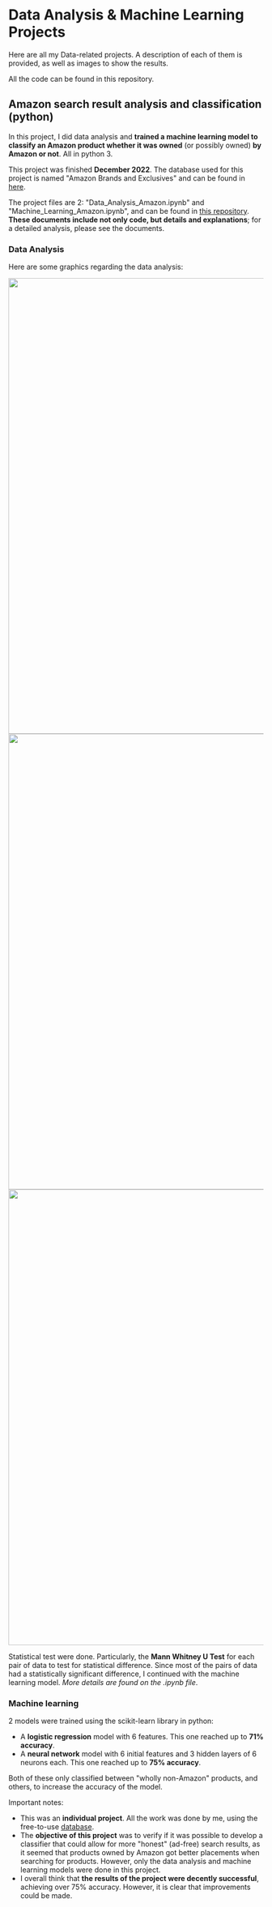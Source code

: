 # Data Analysis & Machine Learning Projects

Here are all my Data-related projects. A description of each of them is provided, as well as images to show the results.

All the code can be found in this repository.

## Amazon search result analysis and classification (python)

In this project, I did data analysis and **trained a machine learning model to classify an Amazon product whether it was owned** (or possibly owned) **by Amazon or not**. All in python 3. 

This project was finished **December 2022**. The database used for this project is named "Amazon Brands and Exclusives" and can be found in [here](https://www.kaggle.com/datasets/thedevastator/amazon-s-dominance-in-e-commerce-why-you-should). 

The project files are 2: "Data_Analysis_Amazon.ipynb" and "Machine_Learning_Amazon.ipynb", and can be found in [this repository](https://github.com/SergioGzzBrz/My-projects/tree/Data-Analysis-%26-Machine-Learning/Amazon%20Data%20project). **These documents include not only code, but details and explanations**; for a detailed analysis, please see the documents. 

### Data Analysis
Here are some graphics regarding the data analysis:

<img src="https://user-images.githubusercontent.com/114702763/207416106-e0aa190a-bde9-4056-a47b-827fb9f8ccf5.png" width="900">
<img src="https://user-images.githubusercontent.com/114702763/207416107-2e2ad4f6-55a1-43cd-9747-9c4ce839f7f6.png" width="900">
<img src="https://user-images.githubusercontent.com/114702763/207416109-9a5f1bb9-6c29-4750-a757-5722b663c333.png" width="900">


Statistical test were done. Particularly, the **Mann Whitney U Test** for each pair of data to test for statistical difference. Since most of the pairs of data had a statistically significant difference, I continued with the machine learning model. _More details are found on the .ipynb file_.

### Machine learning
2 models were trained using the scikit-learn library in python:
- A **logistic regression** model with 6 features. This one reached up to **71% accuracy**.
- A **neural network** model with 6 initial features and 3 hidden layers of 6 neurons each. This one reached up to **75% accuracy**. 

Both of these only classified between "wholly non-Amazon" products, and others, to increase the accuracy of the model. 

Important notes:
- This was an **individual project**. All the work was done by me, using the free-to-use [database](https://www.kaggle.com/datasets/thedevastator/amazon-s-dominance-in-e-commerce-why-you-should). 
- The **objective of this project** was to verify if it was possible to develop a classifier that could allow for more "honest" (ad-free) search results, as it seemed that products owned by Amazon got better placements when searching for products. However, only the data analysis and machine learning models were done in this project. 
- I overall think that **the results of the project were decently successful**, achieving over 75% accuracy. However, it is clear that improvements could be made. 
